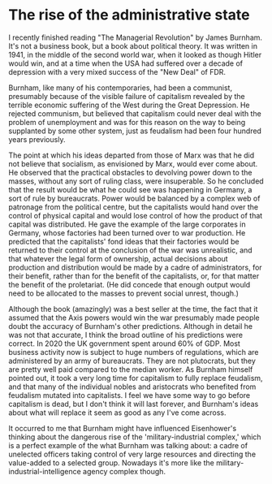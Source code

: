 # The rise of the administrative state
I recently finished reading "The Managerial Revolution" by James Burnham.
It's not a business book, but a book about political theory. 
It was written in 1941, in the middle of the second world war, when it looked as though Hitler would win, and at a time when the USA had suffered over a decade of depression with a very mixed success of the "New Deal" of FDR.

Burnham, like many of his contemporaries, had been a communist, presumably because of the visible failure of capitalism revealed by the terrible economic suffering of the West during the Great Depression. He rejected communism, but believed that capitalism could never deal with the problem of unemployment and was for this reason on the way to being supplanted by some other system, just as feudalism had been four hundred years previously.

The point at which his ideas departed from those of Marx was that he did not believe that socialism, as envisioned by Marx, would ever come about. 
He observed that the practical obstacles to devolving power down to the masses, without any sort of ruling class, were insuperable. 
So he concluded that the result would be what he could see was happening in Germany, a sort of rule by bureaucrats. Power would be balanced by a complex web of patronage from the political centre, but the capitalists would hand over the control of physical capital and would lose control of how the product of that capital was distributed. He gave the example of the large corporates in Germany, whose factories had been turned over to war production. He predicted that the capitalists' fond ideas that their factories would be returned to their control at the conclusion of the war was unrealistic, and that whatever the legal form of ownership, actual decisions about production and distribution would be made by a cadre of administrators, for their benefit, rather than for the benefit of the capitalists, or, for that matter the benefit of the proletariat. (He did concede that enough output would need to be allocated to the masses to prevent social unrest, though.)

Although the book (amazingly) was a best seller at the time, the fact that it assumed that the Axis powers would win the war presumably made people doubt the accuracy of Burnham's other predictions. Although in detail he was not that accurate, I think the broad outline of his predictions were correct. In 2020 the UK government spent around 60% of GDP. 
Most business activity now is subject to huge numbers of regulations, which are administered by an army of bureaucrats. They are not plutocrats, but they are pretty well paid compared to the median worker. As Burnham himself pointed out, it took a very long time for capitalism to fully replace feudalism, and that many of the individual nobles and aristocrats who benefited from feudalism mutated into capitalists. I feel we have some way to go before capitalism is dead, but I don't think it will last forever, and Burnham's ideas about what will replace it seem as good as any I've come across.

It occurred to me that Burnham might have influenced Eisenhower's thinking about the dangerous rise of the 'military-industrial complex,' which is a perfect example of the what Burnham was talking about: a cadre of unelected officers taking control of very large resources and directing the value-added to a selected group. Nowadays it's more like the military-industrial-intelligence agency complex though.




